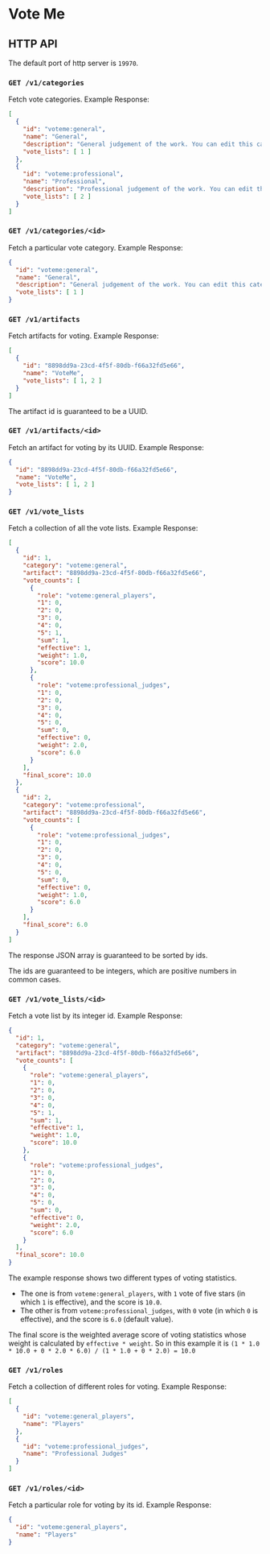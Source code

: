 # Vote Me

## HTTP API

The default port of http server is `19970`.

### `GET /v1/categories`

Fetch vote categories. Example Response:

```json
[
  {
    "id": "voteme:general",
    "name": "General",
    "description": "General judgement of the work. You can edit this category by loading a datapack and modifying \u0027data/voteme/vote_categories/general.json\u0027.",
    "vote_lists": [ 1 ]
  },
  {
    "id": "voteme:professional",
    "name": "Professional",
    "description": "Professional judgement of the work. You can edit this category by loading a datapack and modifying \u0027data/voteme/vote_categories/professional.json\u0027.",
    "vote_lists": [ 2 ]
  }
]
```

### `GET /v1/categories/<id>`

Fetch a particular vote category. Example Response:

```json
{
  "id": "voteme:general",
  "name": "General",
  "description": "General judgement of the work. You can edit this category by loading a datapack and modifying \u0027data/voteme/vote_categories/general.json\u0027.",
  "vote_lists": [ 1 ]
}
```

### `GET /v1/artifacts`

Fetch artifacts for voting. Example Response:

```json
[
  {
    "id": "8898dd9a-23cd-4f5f-80db-f66a32fd5e66",
    "name": "VoteMe",
    "vote_lists": [ 1, 2 ]
  }
]
```

The artifact id is guaranteed to be a UUID.

### `GET /v1/artifacts/<id>`

Fetch an artifact for voting by its UUID. Example Response:

```json
{
  "id": "8898dd9a-23cd-4f5f-80db-f66a32fd5e66",
  "name": "VoteMe",
  "vote_lists": [ 1, 2 ]
}
```

### `GET /v1/vote_lists`

Fetch a collection of all the vote lists. Example Response:

```json
[
  {
    "id": 1,
    "category": "voteme:general",
    "artifact": "8898dd9a-23cd-4f5f-80db-f66a32fd5e66",
    "vote_counts": [
      {
        "role": "voteme:general_players",
        "1": 0,
        "2": 0,
        "3": 0,
        "4": 0,
        "5": 1,
        "sum": 1,
        "effective": 1,
        "weight": 1.0,
        "score": 10.0
      },
      {
        "role": "voteme:professional_judges",
        "1": 0,
        "2": 0,
        "3": 0,
        "4": 0,
        "5": 0,
        "sum": 0,
        "effective": 0,
        "weight": 2.0,
        "score": 6.0
      }
    ],
    "final_score": 10.0
  },
  {
    "id": 2,
    "category": "voteme:professional",
    "artifact": "8898dd9a-23cd-4f5f-80db-f66a32fd5e66",
    "vote_counts": [
      {
        "role": "voteme:professional_judges",
        "1": 0,
        "2": 0,
        "3": 0,
        "4": 0,
        "5": 0,
        "sum": 0,
        "effective": 0,
        "weight": 1.0,
        "score": 6.0
      }
    ],
    "final_score": 6.0
  }
]
```

The response JSON array is guaranteed to be sorted by ids.

The ids are guaranteed to be integers, which are positive numbers in common cases.

### `GET /v1/vote_lists/<id>`

Fetch a vote list by its integer id. Example Response:

```json
{
  "id": 1,
  "category": "voteme:general",
  "artifact": "8898dd9a-23cd-4f5f-80db-f66a32fd5e66",
  "vote_counts": [
    {
      "role": "voteme:general_players",
      "1": 0,
      "2": 0,
      "3": 0,
      "4": 0,
      "5": 1,
      "sum": 1,
      "effective": 1,
      "weight": 1.0,
      "score": 10.0
    },
    {
      "role": "voteme:professional_judges",
      "1": 0,
      "2": 0,
      "3": 0,
      "4": 0,
      "5": 0,
      "sum": 0,
      "effective": 0,
      "weight": 2.0,
      "score": 6.0
    }
  ],
  "final_score": 10.0
}
```

The example response shows two different types of voting statistics.

* The one is from `voteme:general_players`, with `1` vote of five stars (in which `1` is effective), and the score is `10.0`.
* The other is from `voteme:professional_judges`, with `0` vote (in which `0` is effective), and the score is `6.0` (default value).

The final score is the weighted average score of voting statistics whose weight is calculated by `effective * weight`. So in this example it is `(1 * 1.0 * 10.0 + 0 * 2.0 * 6.0) / (1 * 1.0 + 0 * 2.0) = 10.0`

### `GET /v1/roles`

Fetch a collection of different roles for voting. Example Response:

```json
[
  {
    "id": "voteme:general_players",
    "name": "Players"
  },
  {
    "id": "voteme:professional_judges",
    "name": "Professional Judges"
  }
]
```

### `GET /v1/roles/<id>`

Fetch a particular role for voting by its id. Example Response:

```json
{
  "id": "voteme:general_players",
  "name": "Players"
}
```
